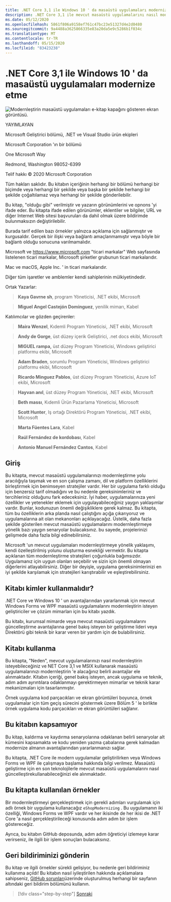 ```yaml
---
title: .NET Core 3,1 ile Windows 10 ' da masaüstü uygulamaları modernize etme
description: .NET Core 3,1 ile mevcut masaüstü uygulamalarını nasıl modernleştirin öğrenin
ms.date: 05/12/2020
ms.openlocfilehash: 5861f806a9158ef761c47bc23e51327d4e2d0480
ms.sourcegitcommit: 9a4488a3625866335e83a20da5e9c5286b1f034c
ms.translationtype: MT
ms.contentlocale: tr-TR
ms.lasthandoff: 05/15/2020
ms.locfileid: "83423238"
---
```

# <a name="modernizing-desktop-apps-on-windows-10-with-net-core-31"></a>.NET Core 3,1 ile Windows 10 ' da masaüstü uygulamaları modernize etme

![Modernleştirin masaüstü uygulamaları e-kitap kapağını gösteren ekran görüntüsü.](./media/modernizing-existing-desktop-apps-ebook-cover.png)

YAYIMLAYAN

Microsoft Geliştirici bölümü, .NET ve Visual Studio ürün ekipleri

Microsoft Corporation 'ın bir bölümü

One Microsoft Way

Redmond, Washington 98052-6399

Telif hakkı © 2020 Microsoft Corporation

Tüm hakları saklıdır. Bu kitabın içeriğinin herhangi bir bölümü herhangi bir biçimde veya herhangi bir şekilde veya başka bir şekilde herhangi bir şekilde çoğaltılamaz veya herhangi bir şekilde gönderilebilir.

Bu kitap, "olduğu gibi" verilmiştir ve yazarın görünümlerini ve opnons 'yi ifade eder. Bu kitapta ifade edilen görünümler, eklentiler ve bilgiler, URL ve diğer Internet Web sitesi başvuruları da dahil olmak üzere bildirimde bulunmaksızın değiştirilebilir.

Burada tarif edilen bazı örnekler yalnızca açıklama için sağlanmıştır ve kurgusaldır. Gerçek bir ilişki veya bağlantı amaçlanmamıştır veya böyle bir bağlantı olduğu sonucuna varılmamalıdır.

Microsoft ve <https://www.microsoft.com> "ticari markalar" Web sayfasında listelenen ticari markalar, Microsoft şirketler grubunun ticari markalarıdır.

Mac ve macOS, Apple Inc. ' in ticari markalarıdır.

Diğer tüm işaretler ve amblemler kendi sahiplerinin mülkiyetindedir.

Ortak Yazarlar:

> **Kaya Gavrne sh**, program Yöneticisi, .NET ekibi, Microsoft

> **Miguel Angel Castejón Dominguez**, yenilik mimarı, Kabel

Katılımcılar ve gözden geçirenler:

> **Maira Wenzel**, Kıdemli Program Yöneticisi, .NET ekibi, Microsoft

> **Andy de Gorge**, üst düzey içerik Geliştirici, .net docs ekibi, Microsoft

> **MIGUEL rampa,** üst düzey Program Yöneticisi, Windows geliştirici platformu ekibi, Microsoft

> **Adam Braden**, sorumlu Program Yöneticisi, Windows geliştirici platformu ekibi, Microsoft

> **Ricardo Minguez Pablos**, üst düzey Program Yöneticisi, Azure IoT ekibi, Microsoft

> **Hayvan anıl**, üst düzey Program Yöneticisi, .NET ekibi, Microsoft

> **Beth massı**, Kıdemli Ürün Pazarlama Yöneticisi, Microsoft

> **Scott Hunter**, Iş ortağı Direktörü Program Yöneticisi, .NET ekibi, Microsoft

> **Marta Füentes Lara**, Kabel

> **Raúl Fernández de kordobası**, Kabel

> **Antonio Manuel Fernández Cantos**, Kabel

## <a name="introduction"></a>Giriş

Bu kitapta, mevcut masaüstü uygulamalarınızı modernleştirme yolu aracılığıyla taşımak ve en son çalışma zamanı, dil ve platform özelliklerini birleştirmek için benimseyen stratejiler vardır. Her bir uygulama farklı olduğu için benzersiz tarif olmadığını ve bu nedenle gereksinimleriniz ve tercihleriniz olduğunu fark edeceksiniz. İyi haber, uygulamalarınıza yeni özellikler ve yetenekler eklemek için uygulayabileceğiniz yaygın yaklaşımlar vardır. Bunlar, kodunuzun önemli değişikliklere gerek kalmaz. Bu kitapta, tüm bu özelliklerin arka planda nasıl çalıştığını açığa çıkarıyoruz ve uygulamalarına ait olan mekanonları açıklayacağız. Üstelik, daha fazla şekilde gösterilen mevcut masaüstü uygulamalarını modernleştirmeye yönelik bazı yaygın senaryolar bulacaksınız. bu sayede, projelerinizi gelişmede daha fazla bilgi edinebilirsiniz.

Microsoft 'un mevcut uygulamaları modernleştirmeye yönelik yaklaşımı, kendi özelleştirilmiş yolunu oluşturma esnekliği vermektir. Bu kitapta açıklanan tüm modernleştirme stratejileri çoğunlukla bağımsızdır. Uygulamanız için uygun olanları seçebilir ve sizin için önemli olmayan diğerlerini atlayabilirsiniz. Diğer bir deyişle, uygulama gereksinimlerinizi en iyi şekilde karşılamak için stratejileri karıştırabilir ve eşleştirebilirsiniz.

## <a name="who-should-use-the-book"></a>Kitabı kimler kullanmalıdır?

.NET Core ve Windows 10 ' un avantajlarından yararlanmak için mevcut Windows Forms ve WPF masaüstü uygulamalarını modernleştirin isteyen geliştiriciler ve çözüm mimarları için bu kitabı yazdık.

Bu kitabı, kurumsal mimarde veya mevcut masaüstü uygulamalarını güncelleştirme avantajlarına genel bakış isteyen bir geliştirme lideri veya Direktörü gibi teknik bir karar veren bir yardım için de bulabilirsiniz.

## <a name="how-to-use-the-book"></a>Kitabı kullanma

Bu kitapta, "Neden", mevcut uygulamalarınızı nasıl modernleştirin isteyebileceğiniz ve NET Core 3,1 ve MSIX kullanarak masaüstü uygulamalarınızı modernleştirin 'e alacağınız belirli avantajlar ele alınmaktadır. Kitabın içeriği, genel bakış isteyen, ancak uygulama ve teknik, adım adım ayrıntılara odaklanmayı gerektirmeyen mimarlar ve teknik karar mekanizmaları için tasarlanmıştır.

Örnek uygulama kod parçacıkları ve ekran görüntüleri boyunca, örnek uygulamalar için tüm geçiş sürecini göstermek üzere Bölüm 5 ' le birlikte örnek uygulama kodu parçacıkları ve ekran görüntüleri sağlanır.

## <a name="what-this-book-doesnt-cover"></a>Bu kitabın kapsamıyor

Bu kitap, kaldırma ve kaydırma senaryolarına odaklanan belirli senaryolar alt kümesini kapsamakta ve kodu yeniden yazma çabalarına gerek kalmadan modernize almanın avantajlarından yararlanmanızı sağlar.

Bu kitapta, .NET Core ile modern uygulamalar geliştirilirken veya Windows Forms ve WPF ile çalışmaya başlama hakkında bilgi verilmez. Masaüstü geliştirme için en son teknolojilerle mevcut masaüstü uygulamalarını nasıl güncelleştirekullanabileceğinizi ele alınmaktadır.

## <a name="samples-used-in-this-book"></a>Bu kitapta kullanılan örnekler

Bir modernleştirmeyi gerçekleştirmek için gerekli adımları vurgulamak için adlı örnek bir uygulama kullanacağız `eShopModernizing` . Bu uygulamanın iki özelliği, Windows Forms ve WPF vardır ve her ikisinde de her ikisi de .NET Core 'a nasıl gerçekleştirileceği konusunda adım adım bir işlem göstereceğiz.

Ayrıca, bu kitabın GitHub deposunda, adım adım öğreticiyi izlemeye karar verirseniz, ile ilgili bir işlem sonuçları bulacaksınız.

## <a name="send-your-feedback"></a>Geri bildiriminizi gönderin

Bu kitap ve ilgili örnekler sürekli gelişiyor, bu nedenle geri bildiriminiz kullanıma açıldı! Bu kitabın nasıl iyileştirilen hakkında açıklamalara sahipseniz, [GitHub sorunları](https://github.com/dotnet/docs/issues)üzerinde oluşturulmuş herhangi bir sayfanın altındaki geri bildirim bölümünü kullanın.

>[!div class="step-by-step"]
>[Sonraki](why-modern-applications.md)

